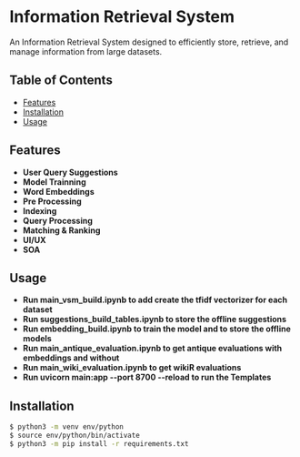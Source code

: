 # Information Retrieval System


An Information Retrieval System designed to efficiently store, retrieve, and manage information from large datasets.

## Table of Contents

- [Features](#features)
- [Installation](#installation)
- [Usage](#usage)

## Features
- **User Query Suggestions**
- **Model Trainning**
- **Word Embeddings**
- **Pre Processing**
- **Indexing**
- **Query Processing**
- **Matching & Ranking**
- **UI/UX**
- **SOA**

## Usage
- **Run main_vsm_build.ipynb to add create the tfidf vectorizer for each dataset**
- **Run suggestions_build_tables.ipynb to store the offline suggestions**
- **Run embedding_build.ipynb to train the model and to store the offline models**
- **Run main_antique_evaluation.ipynb to get antique evaluations with embeddings and without**
- **Run main_wiki_evaluation.ipynb to get wikiR evaluations**
- **Run uvicorn main:app --port 8700 --reload to run the Templates** 

## Installation

```bash
$ python3 -m venv env/python
$ source env/python/bin/activate
$ python3 -m pip install -r requirements.txt
```
